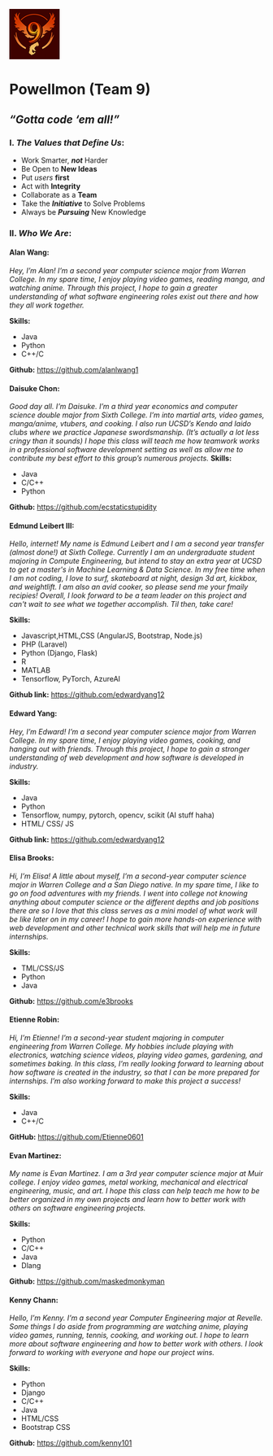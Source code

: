 ![Image of Yaktocat](branding/logo.png)
# Powellmon (Team 9)						
## *“Gotta code ‘em all!”* 

### I. *The Values that Define Us*:
- Work Smarter, ***not*** Harder
- Be Open to **New Ideas**
- Put *users* **first**
- Act with **Integrity**
- Collaborate as a **Team**
- Take the ***Initiative*** to Solve Problems
- Always be ***Pursuing*** New Knowledge

### **II.** ***Who We Are***:
#### **Alan Wang**:
*Hey, I’m Alan! I’m a second year computer science major from Warren College. In my spare time, I enjoy playing video games, reading manga, and watching anime. Through this project, I hope to gain a greater understanding of what software engineering roles exist out there and how they all work together.*

**Skills:**
- Java
- Python
- C++/C
  
**Github:** https://github.com/alanlwang1 

#### **Daisuke Chon**:
*Good day all. I’m Daisuke. I’m a third year economics and computer science double major from Sixth College. I’m into martial arts, video games, manga/anime, vtubers, and cooking. I also run UCSD’s Kendo and Iaido clubs where we practice Japanese swordsmanship. (It’s actually a lot less cringy than it sounds) I hope this class will teach me how teamwork works in a professional software development setting as well as allow me to contribute my best effort to this group’s numerous projects.*
**Skills:**
- Java
- C/C++
- Python

**Github:** https://github.com/ecstaticstupidity

#### **Edmund Leibert III**:
*Hello, internet! My name is Edmund Leibert and I am a second year transfer (almost done!) at Sixth College. Currently I am an undergraduate student majoring in Compute Engineering, but intend to stay an extra year at UCSD to get a master's in Machine Learning & Data Science. In my free time when I am not coding, I love to surf, skateboard at night, design 3d art, kickbox, and weightlift. I am also an avid cooker, so please send me your fmaily recipies! Overall, I look forward to be a team leader on this project and can't wait to see what we together accomplish. Til then, take care!*

**Skills:**
- Javascript,HTML,CSS (AngularJS, Bootstrap, Node.js)
- PHP (Laravel)
- Python (Django, Flask)
- R
- MATLAB
- Tensorflow, PyTorch, AzureAI

**Github link:** https://github.com/edwardyang12

#### **Edward Yang**:
*Hey, I’m Edward! I’m a second year computer science major from Warren College. In my spare time, I enjoy playing video games, cooking, and hanging out with friends. Through this project, I hope to gain a stronger understanding of web development and how software is developed in industry.*

**Skills:**
- Java
- Python
- Tensorflow, numpy, pytorch, opencv, scikit (AI stuff haha)
- HTML/ CSS/ JS

**Github link:** https://github.com/edwardyang12

#### **Elisa Brooks**:
*Hi, I’m Elisa! A little about myself, I’m a second-year computer science major in Warren College and a San Diego native. In my spare time, I like to go on food adventures with my friends. I went into college not knowing anything about computer science or the different depths and job positions there are so I love that this class serves as a mini model of what work will be like later on in my career! I hope to gain more hands-on experience with web development and other technical work skills that will help me in future internships.* 

**Skills:**
- TML/CSS/JS
- Python
- Java
  
**Github:** https://github.com/e3brooks  

#### **Etienne Robin**:
*Hi, I’m Etienne! I’m a second-year student majoring in computer engineering from Warren College. My hobbies include playing with electronics, watching science videos, playing video games, gardening, and sometimes baking. In this class, I’m really looking forward to learning about how software is created in the industry, so that I can be more prepared for internships. I’m also working forward to make this project a success!*

**Skills:**
- Java
- C++/C

**GitHub:** https://github.com/Etienne0601

#### **Evan Martinez**:
*My name is Evan Martinez. I am a 3rd year computer science major at Muir college. I enjoy video games, metal working, mechanical and electrical engineering, music, and art. I hope this class can help teach me how to be better organized in my own projects and learn how to better work with others on software engineering projects.*

**Skills:**
- Python
- C/C++
- Java
- Dlang

**Github:** https://github.com/maskedmonkyman

#### **Kenny Chann**:
*Hello, I’m Kenny. I’m a second year Computer Engineering major at Revelle. Some things I do aside from programming are watching anime, playing video games, running, tennis, cooking, and working out. I hope to learn more about software engineering and how to better work with others. I look forward to working with everyone and hope our project wins.*

**Skills:**
- Python
- Django
- C/C++
- Java
- HTML/CSS
- Bootstrap CSS

**Github:** https://github.com/kenny101




